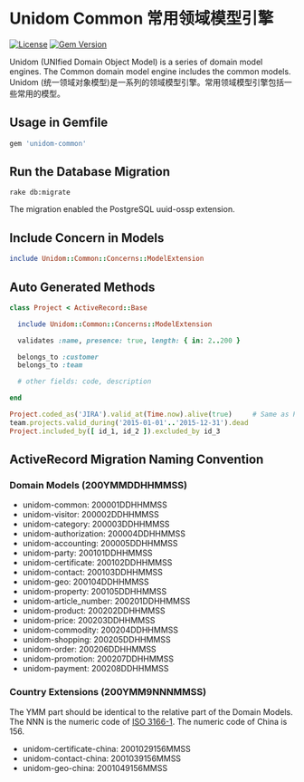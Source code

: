 # Unidom Common 常用领域模型引擎

[![License](https://img.shields.io/badge/license-MIT-green.svg)](http://opensource.org/licenses/MIT)
[![Gem Version](https://badge.fury.io/rb/unidom-common.svg)](https://badge.fury.io/rb/unidom-common)

Unidom (UNIfied Domain Object Model) is a series of domain model engines. The Common domain model engine includes the common models.
Unidom (统一领域对象模型)是一系列的领域模型引擎。常用领域模型引擎包括一些常用的模型。

## Usage in Gemfile
```ruby
gem 'unidom-common'
```

## Run the Database Migration
```shell
rake db:migrate
```
The migration enabled the PostgreSQL uuid-ossp extension.

## Include Concern in Models
```ruby
include Unidom::Common::Concerns::ModelExtension
```

## Auto Generated Methods
```ruby
class Project < ActiveRecord::Base

  include Unidom::Common::Concerns::ModelExtension

  validates :name, presence: true, length: { in: 2..200 }

  belongs_to :customer
  belongs_to :team

  # other fields: code, description

end

Project.coded_as('JIRA').valid_at(Time.now).alive(true)     # Same as Project.coded_as('JIRA').valid_at.alive
team.projects.valid_during('2015-01-01'..'2015-12-31').dead
Project.included_by([ id_1, id_2 ]).excluded_by id_3
```

## ActiveRecord Migration Naming Convention
### Domain Models (200YMMDDHHMMSS)
* unidom-common: 200001DDHHMMSS
* unidom-visitor: 200002DDHHMMSS
* unidom-category: 200003DDHHMMSS
* unidom-authorization: 200004DDHHMMSS
* unidom-accounting: 200005DDHHMMSS
* unidom-party: 200101DDHHMMSS
* unidom-certificate: 200102DDHHMMSS
* unidom-contact: 200103DDHHMMSS
* unidom-geo: 200104DDHHMMSS
* unidom-property: 200105DDHHMMSS
* unidom-article_number: 200201DDHHMMSS
* unidom-product: 200202DDHHMMSS
* unidom-price: 200203DDHHMMSS
* unidom-commodity: 200204DDHHMMSS
* unidom-shopping: 200205DDHHMMSS
* unidom-order: 200206DDHHMMSS
* unidom-promotion: 200207DDHHMMSS
* unidom-payment: 200208DDHHMMSS

### Country Extensions (200YMM9NNNMMSS)
The YMM part should be identical to the relative part of the Domain Models.
The NNN is the numeric code of [ISO 3166-1](https://en.wikipedia.org/wiki/ISO_3166-1 "codes for the names of countries, dependent territories, and special areas of geographical interest").
The numeric code of China is 156.
* unidom-certificate-china: 2001029156MMSS
* unidom-contact-china: 2001039156MMSS
* unidom-geo-china: 2001049156MMSS
